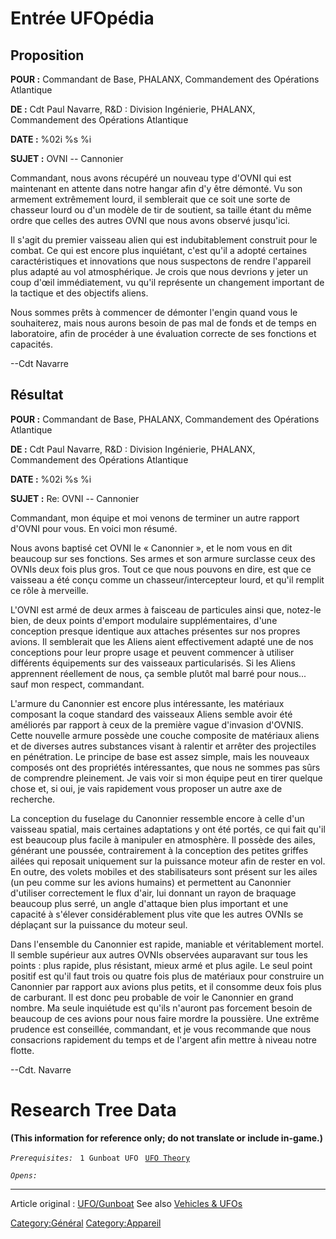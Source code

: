 # Entrée UFOpédia

## Proposition

**POUR :** Commandant de Base, PHALANX, Commandement des Opérations
Atlantique

**DE :** Cdt Paul Navarre, R&D : Division Ingénierie, PHALANX,
Commandement des Opérations Atlantique

**DATE :** %02i %s %i

**SUJET :** OVNI -- Cannonier

Commandant, nous avons récupéré un nouveau type d'OVNI qui est
maintenant en attente dans notre hangar afin d'y être démonté. Vu son
armement extrêmement lourd, il semblerait que ce soit une sorte de
chasseur lourd ou d'un modèle de tir de soutient, sa taille étant du
même ordre que celles des autres OVNI que nous avons observé jusqu'ici.

Il s'agit du premier vaisseau alien qui est indubitablement construit
pour le combat. Ce qui est encore plus inquiétant, c'est qu'il a adopté
certaines caractéristiques et innovations que nous suspectons de rendre
l'appareil plus adapté au vol atmosphérique. Je crois que nous devrions
y jeter un coup d'œil immédiatement, vu qu'il représente un changement
important de la tactique et des objectifs aliens.

Nous sommes prêts à commencer de démonter l'engin quand vous le
souhaiterez, mais nous aurons besoin de pas mal de fonds et de temps en
laboratoire, afin de procéder à une évaluation correcte de ses fonctions
et capacités.

--Cdt Navarre

## Résultat

**POUR :** Commandant de Base, PHALANX, Commandement des Opérations
Atlantique

**DE :** Cdt Paul Navarre, R&D : Division Ingénierie, PHALANX,
Commandement des Opérations Atlantique

**DATE :** %02i %s %i

**SUJET :** Re: OVNI -- Cannonier

Commandant, mon équipe et moi venons de terminer un autre rapport d'OVNI
pour vous. En voici mon résumé.

Nous avons baptisé cet OVNI le « Canonnier », et le nom vous en dit
beaucoup sur ses fonctions. Ses armes et son armure surclasse ceux des
OVNIs deux fois plus gros. Tout ce que nous pouvons en dire, est que ce
vaisseau a été conçu comme un chasseur/intercepteur lourd, et qu'il
remplit ce rôle à merveille.

L'OVNI est armé de deux armes à faisceau de particules ainsi que,
notez-le bien, de deux points d'emport modulaire supplémentaires, d'une
conception presque identique aux attaches présentes sur nos propres
avions. Il semblerait que les Aliens aient effectivement adapté une de
nos conceptions pour leur propre usage et peuvent commencer à utiliser
différents équipements sur des vaisseaux particularisés. Si les Aliens
apprennent réellement de nous, ça semble plutôt mal barré pour nous...
sauf mon respect, commandant.

L'armure du Canonnier est encore plus intéressante, les matériaux
composant la coque standard des vaisseaux Aliens semble avoir été
améliorés par rapport à ceux de la première vague d'invasion d'OVNIS.
Cette nouvelle armure possède une couche composite de matériaux aliens
et de diverses autres substances visant à ralentir et arrêter des
projectiles en pénétration. Le principe de base est assez simple, mais
les nouveaux composés ont des propriétés intéressantes, que nous ne
sommes pas sûrs de comprendre pleinement. Je vais voir si mon équipe
peut en tirer quelque chose et, si oui, je vais rapidement vous proposer
un autre axe de recherche.

La conception du fuselage du Canonnier ressemble encore à celle d'un
vaisseau spatial, mais certaines adaptations y ont été portés, ce qui
fait qu'il est beaucoup plus facile à manipuler en atmosphère. Il
possède des ailes, générant une poussée, contrairement à la conception
des petites griffes ailées qui reposait uniquement sur la puissance
moteur afin de rester en vol. En outre, des volets mobiles et des
stabilisateurs sont présent sur les ailes (un peu comme sur les avions
humains) et permettent au Canonnier d'utiliser correctement le flux
d'air, lui donnant un rayon de braquage beaucoup plus serré, un angle
d'attaque bien plus important et une capacité à s'élever
considérablement plus vite que les autres OVNIs se déplaçant sur ​​la
puissance du moteur seul.

Dans l'ensemble du Canonnier est rapide, maniable et véritablement
mortel. Il semble supérieur aux autres OVNIs observées auparavant sur
tous les points : plus rapide, plus résistant, mieux armé et plus agile.
Le seul point positif est qu'il faut trois ou quatre fois plus de
matériaux pour construire un Canonnier par rapport aux avions plus
petits, et il consomme deux fois plus de carburant. Il est donc peu
probable de voir le Canonnier en grand nombre. Ma seule inquiétude est
qu'ils n'auront pas forcement besoin de beaucoup de ces avions pour nous
faire mordre la poussière. Une extrême prudence est conseillée,
commandant, et je vous recommande que nous consacrions rapidement du
temps et de l'argent afin mettre à niveau notre flotte.

--Cdt. Navarre

# Research Tree Data

**(This information for reference only; do not translate or include
in-game.)**

*`Prerequisites:`*
` 1 Gunboat UFO`
` `[`UFO Theory`](Research/UFO_Theory "wikilink")

*`Opens:`*

------------------------------------------------------------------------

Article original : [UFO/Gunboat](UFO/Gunboat "wikilink") See also
[Vehicles & UFOs](Vehicles_&_UFOs "wikilink")

[Category:Général](Category:Général "wikilink")
[Category:Appareil](Category:Appareil "wikilink")